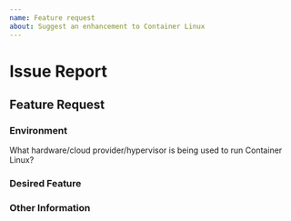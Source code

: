 ```yaml
---
name: Feature request
about: Suggest an enhancement to Container Linux
---
```


# Issue Report #

## Feature Request ##

### Environment ###

What hardware/cloud provider/hypervisor is being used to run Container Linux?

### Desired Feature ###

### Other Information ###
